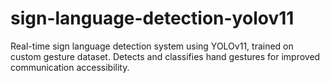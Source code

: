 # sign-language-detection-yolov11
Real-time sign language detection system using YOLOv11, trained on custom gesture dataset. Detects and classifies hand gestures for improved communication accessibility.
